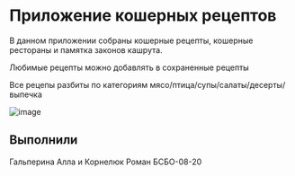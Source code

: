 # Приложение кошерных рецептов 

В данном приложении собраны кошерные рецепты, кошерные рестораны и памятка законов кашрута.

Любимые рецепты можно добавлять в сохраненные рецепты 

Все рецепы разбиты по категориям мясо/птица/супы/салаты/десерты/выпечка 


![image](https://user-images.githubusercontent.com/101460131/164796388-9dca8bfb-6e75-454b-842a-b2a1d40ba900.png)

## Выполнили
Гальперина Алла и Корнелюк Роман БСБО-08-20
